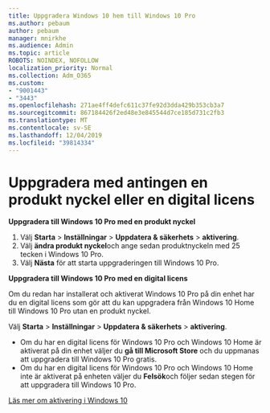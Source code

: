 ```yaml
---
title: Uppgradera Windows 10 hem till Windows 10 Pro
ms.author: pebaum
author: pebaum
manager: mnirkhe
ms.audience: Admin
ms.topic: article
ROBOTS: NOINDEX, NOFOLLOW
localization_priority: Normal
ms.collection: Adm_O365
ms.custom:
- "9001443"
- "3443"
ms.openlocfilehash: 271ae4ff4defc611c37fe92d3dda429b353cb3a7
ms.sourcegitcommit: 867184426f2ed48e3e845544d7ce185d731c2fb3
ms.translationtype: MT
ms.contentlocale: sv-SE
ms.lasthandoff: 12/04/2019
ms.locfileid: "39814334"
---
```

# <a name="upgrade-using-either-a-product-key-or-a-digital-license"></a>Uppgradera med antingen en produkt nyckel eller en digital licens

**Uppgradera till Windows 10 Pro med en produkt nyckel**

1. Välj **Starta** > **Inställningar** > **Uppdatera & säkerhets** > **aktivering**.
2. Välj **ändra produkt nyckel**och ange sedan produktnyckeln med 25 tecken i Windows 10 Pro.
3. Välj **Nästa** för att starta uppgraderingen till Windows 10 Pro.

**Uppgradera till Windows 10 Pro med en digital licens**

Om du redan har installerat och aktiverat Windows 10 Pro på din enhet har du en digital licens som gör att du kan uppgradera från Windows 10 Home till Windows 10 Pro utan en produkt nyckel.

Välj **Starta** > **Inställningar** > **Uppdatera & säkerhets** > **aktivering**.

- Om du har en digital licens för Windows 10 Pro och Windows 10 Home är aktiverat på din enhet väljer du **gå till Microsoft Store** och du uppmanas att uppgradera till Windows 10 Pro gratis.
- Om du har en digital licens för Windows 10 Pro och Windows 10 Home inte är aktiverat på enheten väljer du **Felsök**och följer sedan stegen för att uppgradera till Windows 10 Pro.

[Läs mer om aktivering i Windows 10](https://support.microsoft.com/help/12440)